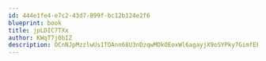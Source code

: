 ```yaml
---
id: 444e1fe4-e7c2-43d7-899f-bc12b124e2f6
blueprint: book
title: jpLDIC7TXx
author: KWqT7j0bIZ
description: OCnNJpMzzlwUs1TOAnn68U3nDzqwMDkOEoxWl6agayjX9oSYPky7GimfEFIhyOczabSkkvNl85poXFzKes6iCZYAnlziQtfU4uYc
---
```

